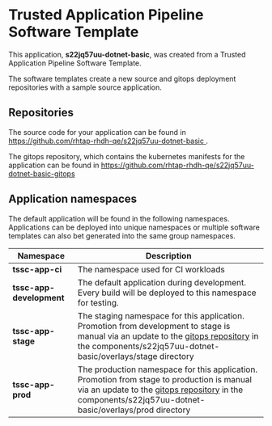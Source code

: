 # Trusted Application Pipeline Software Template

This application, **s22jq57uu-dotnet-basic**, was created from a Trusted Application Pipeline Software Template.

The software templates create a new source and gitops deployment repositories with a sample source application. 

## Repositories

The source code for your application can be found in [https://github.com/rhtap-rhdh-qe/s22jq57uu-dotnet-basic ](https://github.com/rhtap-rhdh-qe/s22jq57uu-dotnet-basic ).
 
The gitops repository, which contains the kubernetes manifests for the application can be found in 
[https://github.com/rhtap-rhdh-qe/s22jq57uu-dotnet-basic-gitops ](https://github.com/rhtap-rhdh-qe/s22jq57uu-dotnet-basic-gitops ) 

## Application namespaces 

The default application will be found in the following namespaces. Applications can be deployed into unique namespaces or multiple software templates can also bet generated into the same group namespaces.  

|  Namespace   |  Description   |  
| -------- | -------- |
| **tssc-app-ci** | The namespace used for CI workloads |
| **tssc-app-development** | The default application during development. Every build will be deployed to this namespace for testing. |
| **tssc-app-stage** | The staging namespace for this application. Promotion from development to stage is manual via an update to the [gitops repository](https://github.com/rhtap-rhdh-qe/s22jq57uu-dotnet-basic-gitops ) in the components/s22jq57uu-dotnet-basic/overlays/stage directory |
| **tssc-app-prod** | The production namespace for this application. Promotion from stage to production is manual via an update to the [gitops repository](https://github.com/rhtap-rhdh-qe/s22jq57uu-dotnet-basic-gitops ) in the components/s22jq57uu-dotnet-basic/overlays/prod directory |